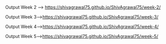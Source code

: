 Output Week 2 --> https://shivagrawal75.github.io/ShivAgrawal75/week-2/

Output Week 3-->https://shivagrawal75.github.io/ShivAgrawal75/week-3/

Output Week 4-->https://shivagrawal75.github.io/ShivAgrawal75/week-4/


Output Week 5-->https://shivagrawal75.github.io/ShivAgrawal75/week-5/
